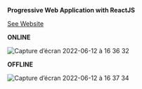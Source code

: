 **Progressive Web Application with ReactJS**

[See Website](https://keen-profiterole-057d18.netlify.app)


**ONLINE**

![Capture d’écran 2022-06-12 à 16 36 32](https://user-images.githubusercontent.com/60004408/173238554-2b12a4ff-4692-4cab-90ca-62468e78e06c.png)


**OFFLINE**

![Capture d’écran 2022-06-12 à 16 37 34](https://user-images.githubusercontent.com/60004408/173238581-2baf43bf-2916-47cc-9a1c-028333b8cc46.png)
